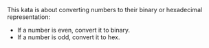 This kata is about converting numbers to their binary or hexadecimal representation:

* If a number is even, convert it to binary.
* If a number is odd, convert it to hex.
